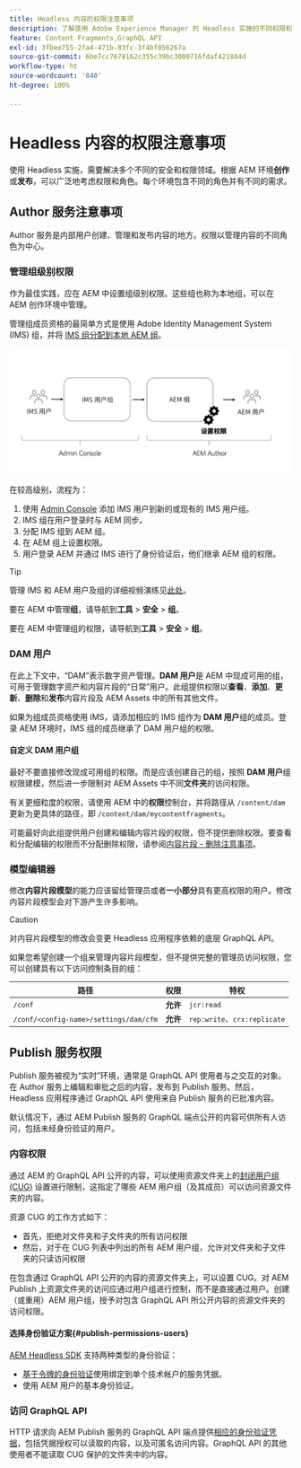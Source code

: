 ```yaml
---
title: Headless 内容的权限注意事项
description: 了解使用 Adobe Experience Manager 的 Headless 实施的不同权限和 ACL 注意事项。了解创作环境和发布环境所需的不同角色和潜在权限级别。
feature: Content Fragments,GraphQL API
exl-id: 3fbee755-2fa4-471b-83fc-3f4bf056267a
source-git-commit: 6be7cc7678162c355c39bc3000716fdaf421884d
workflow-type: ht
source-wordcount: '840'
ht-degree: 100%

---
```


# Headless 内容的权限注意事项

使用 Headless 实施，需要解决多个不同的安全和权限领域。根据 AEM 环境&#x200B;**创作**&#x200B;或&#x200B;**发布**，可以广泛地考虑权限和角色。每个环境包含不同的角色并有不同的需求。

## Author 服务注意事项

Author 服务是内部用户创建、管理和发布内容的地方。权限以管理内容的不同角色为中心。

### 管理组级别权限

作为最佳实践，应在 AEM 中设置组级别权限。这些组也称为本地组，可以在 AEM 创作环境中管理。

管理组成员资格的最简单方式是使用 Adobe Identity Management System (IMS) 组，并将 [IMS 组分配到本地 AEM 组](https://experienceleague.adobe.com/docs/experience-manager-cloud-service/content/security/ims-support.html?lang=zh-Hans#managing-permissions-in-aem)。

![Admin console 权限流](assets/admin-console-aem-group-permissions.png)

在较高级别，流程为：

1. 使用 [Admin Console](https://adminconsole.adobe.com/) 添加 IMS 用户到新的或现有的 IMS 用户组。
1. IMS 组在用户登录时与 AEM 同步。
1. 分配 IMS 组到 AEM 组。
1. 在 AEM 组上设置权限。
1. 用户登录 AEM 并通过 IMS 进行了身份验证后，他们继承 AEM 组的权限。

>[!TIP]
>
> 管理 IMS 和 AEM 用户及组的详细视频演练见[此处](https://experienceleague.adobe.com/docs/experience-manager-learn/cloud-service/accessing/overview.html?lang=zh-Hans)。

要在 AEM 中管理&#x200B;**组**，请导航到&#x200B;**工具** > **安全** > **组**。

要在 AEM 中管理组的权限，请导航到&#x200B;**工具** > **安全** > **组**。

### DAM 用户

在此上下文中，“DAM”表示数字资产管理。**DAM 用户**&#x200B;是 AEM 中现成可用的组，可用于管理数字资产和内容片段的“日常”用户。此组提供权限以&#x200B;**查看**、**添加**、**更新**、**删除**&#x200B;和&#x200B;**发布**&#x200B;内容片段及 AEM Assets 中的所有其他文件。

如果为组成员资格使用 IMS，请添加相应的 IMS 组作为 **DAM 用户**&#x200B;组的成员。登录 AEM 环境时，IMS 组的成员继承了 DAM 用户组的权限。

#### 自定义 DAM 用户组

最好不要直接修改现成可用组的权限。而是应该创建自己的组，按照 **DAM 用户**&#x200B;组权限建模，然后进一步限制对 AEM Assets 中不同&#x200B;**文件夹**&#x200B;的访问权限。

有关更细粒度的权限，请使用 AEM 中的&#x200B;**权限**&#x200B;控制台，并将路径从 `/content/dam` 更新为更具体的路径，即 `/content/dam/mycontentfragments`。

可能最好向此组提供用户创建和编辑内容片段的权限，但不提供删除权限。要查看和分配编辑的权限而不分配删除权限，请参阅[内容片段 - 删除注意事项](/help/sites-cloud/administering/content-fragments/content-fragments-delete.md)。

### 模型编辑器

修改&#x200B;**内容片段模型**&#x200B;的能力应该留给管理员或者&#x200B;**一小部分**&#x200B;具有更高权限的用户。修改内容片段模型会对下游产生许多影响。

>[!CAUTION]
>
>对内容片段模型的修改会变更 Headless 应用程序依赖的底层 GraphQL API。

如果您希望创建一个组来管理内容片段模型，但不提供完整的管理员访问权限，您可以创建具有以下访问控制条目的组：

| 路径 | 权限 | 特权 |
|-----| -------------| ---------|
| `/conf` | **允许** | `jcr:read` |
| `/conf/<config-name>/settings/dam/cfm` | **允许** | `rep:write`、`crx:replicate` |

## Publish 服务权限

Publish 服务被视为“实时”环境，通常是 GraphQL API 使用者与之交互的对象。在 Author 服务上编辑和审批之后的内容，发布到 Publish 服务。然后，Headless 应用程序通过 GraphQL API 使用来自 Publish 服务的已批准内容。

默认情况下，通过 AEM Publish 服务的 GraphQL 端点公开的内容可供所有人访问，包括未经身份验证的用户。

### 内容权限

通过 AEM 的 GraphQL API 公开的内容，可以使用资源文件夹上的[封闭用户组 (CUG)](https://experienceleague.adobe.com/docs/experience-manager-learn/assets/advanced/closed-user-groups.html?lang=zh-Hans) 设置进行限制，这指定了哪些 AEM 用户组（及其成员）可以访问资源文件夹的内容。

资源 CUG 的工作方式如下：

* 首先，拒绝对文件夹和子文件夹的所有访问权限
* 然后，对于在 CUG 列表中列出的所有 AEM 用户组，允许对文件夹和子文件夹的只读访问权限

在包含通过 GraphQL API 公开的内容的资源文件夹上，可以设置 CUG。对 AEM Publish 上资源文件夹的访问应通过用户组进行控制，而不是直接通过用户。创建（或重用）AEM 用户组，授予对包含 GraphQL API 所公开内容的资源文件夹的访问权限。

#### 选择身份验证方案{#publish-permissions-users}

[AEM Headless SDK](https://github.com/adobe/aem-headless-client-js#create-aemheadless-client) 支持两种类型的身份验证：

* [基于令牌的身份验证](/help/implementing/developing/introduction/generating-access-tokens-for-server-side-apis.md)使用绑定到单个技术帐户的服务凭据。
* 使用 AEM 用户的基本身份验证。

### 访问 GraphQL API

HTTP 请求向 AEM Publish 服务的 GraphQL API 端点提供[相应的身份验证凭据](https://github.com/adobe/aem-headless-client-js#create-aemheadless-client)，包括凭据授权可以读取的内容，以及可匿名访问内容。GraphQL API 的其他使用者不能读取 CUG 保护的文件夹中的内容。
